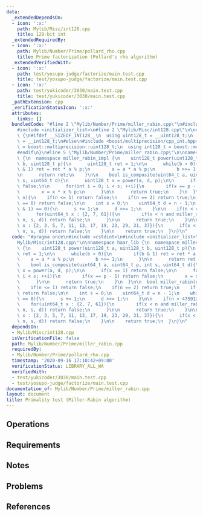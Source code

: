 ```yaml
---
data:
  _extendedDependsOn:
  - icon: ':x:'
    path: Mylib/Misc/int128.cpp
    title: 128-bit int
  _extendedRequiredBy:
  - icon: ':x:'
    path: Mylib/Number/Prime/pollard_rho.cpp
    title: Prime factorization (Pollard's rho algorithm)
  _extendedVerifiedWith:
  - icon: ':x:'
    path: test/yosupo-judge/factorize/main.test.cpp
    title: test/yosupo-judge/factorize/main.test.cpp
  - icon: ':x:'
    path: test/yukicoder/3030/main.test.cpp
    title: test/yukicoder/3030/main.test.cpp
  _pathExtension: cpp
  _verificationStatusIcon: ':x:'
  attributes:
    links: []
  bundledCode: "#line 2 \"Mylib/Number/Prime/miller_rabin.cpp\"\n#include <cstdint>\n\
    #include <initializer_list>\n#line 2 \"Mylib/Misc/int128.cpp\"\n\nnamespace haar_lib\
    \ {\n#ifdef __SIZEOF_INT128__\n  using uint128_t = __uint128_t;\n  using int128_t\
    \ = __int128_t;\n#else\n#include <boost/multiprecision/cpp_int.hpp>\n  using uint128_t\
    \ = boost::multiprecision::uint128_t;\n  using int128_t = boost::multiprecision::int128_t;\n\
    #endif\n}\n#line 5 \"Mylib/Number/Prime/miller_rabin.cpp\"\n\nnamespace haar_lib\
    \ {\n  namespace miller_rabin_impl {\n    uint128_t power(uint128_t a, uint128_t\
    \ b, uint128_t p){\n      uint128_t ret = 1;\n\n      while(b > 0){\n        if(b\
    \ & 1) ret = ret * a % p;\n        a = a * a % p;\n        b >>= 1;\n      }\n\
    \n      return ret;\n    }\n\n    bool is_composite(uint64_t a, uint64_t p, int\
    \ s, uint64_t d){\n      uint128_t x = power(a, d, p);\n\n      if(x == 1) return\
    \ false;\n\n      for(int i = 0; i < s; ++i){\n        if(x == p - 1) return false;\n\
    \        x = x * x % p;\n      }\n\n      return true;\n    }\n  }\n\n  bool miller_rabin(uint64_t\
    \ n){\n    if(n <= 1) return false;\n    if(n == 2) return true;\n    if(n % 2\
    \ == 0) return false;\n\n    int s = 0;\n    uint64_t d = n - 1;\n    while((d\
    \ & 1) == 0){\n      s += 1;\n      d >>= 1;\n    }\n\n    if(n < 4759123141){\n\
    \      for(uint64_t x : {2, 7, 61}){\n        if(x < n and miller_rabin_impl::is_composite(x,\
    \ n, s, d)) return false;\n      }\n\n      return true;\n    }\n\n    for(uint64_t\
    \ x : {2, 3, 5, 7, 11, 13, 17, 19, 23, 29, 31, 37}){\n      if(x < n and miller_rabin_impl::is_composite(x,\
    \ n, s, d)) return false;\n    }\n\n    return true;\n  }\n}\n"
  code: "#pragma once\n#include <cstdint>\n#include <initializer_list>\n#include \"\
    Mylib/Misc/int128.cpp\"\n\nnamespace haar_lib {\n  namespace miller_rabin_impl\
    \ {\n    uint128_t power(uint128_t a, uint128_t b, uint128_t p){\n      uint128_t\
    \ ret = 1;\n\n      while(b > 0){\n        if(b & 1) ret = ret * a % p;\n    \
    \    a = a * a % p;\n        b >>= 1;\n      }\n\n      return ret;\n    }\n\n\
    \    bool is_composite(uint64_t a, uint64_t p, int s, uint64_t d){\n      uint128_t\
    \ x = power(a, d, p);\n\n      if(x == 1) return false;\n\n      for(int i = 0;\
    \ i < s; ++i){\n        if(x == p - 1) return false;\n        x = x * x % p;\n\
    \      }\n\n      return true;\n    }\n  }\n\n  bool miller_rabin(uint64_t n){\n\
    \    if(n <= 1) return false;\n    if(n == 2) return true;\n    if(n % 2 == 0)\
    \ return false;\n\n    int s = 0;\n    uint64_t d = n - 1;\n    while((d & 1)\
    \ == 0){\n      s += 1;\n      d >>= 1;\n    }\n\n    if(n < 4759123141){\n  \
    \    for(uint64_t x : {2, 7, 61}){\n        if(x < n and miller_rabin_impl::is_composite(x,\
    \ n, s, d)) return false;\n      }\n\n      return true;\n    }\n\n    for(uint64_t\
    \ x : {2, 3, 5, 7, 11, 13, 17, 19, 23, 29, 31, 37}){\n      if(x < n and miller_rabin_impl::is_composite(x,\
    \ n, s, d)) return false;\n    }\n\n    return true;\n  }\n}\n"
  dependsOn:
  - Mylib/Misc/int128.cpp
  isVerificationFile: false
  path: Mylib/Number/Prime/miller_rabin.cpp
  requiredBy:
  - Mylib/Number/Prime/pollard_rho.cpp
  timestamp: '2020-09-16 17:10:42+09:00'
  verificationStatus: LIBRARY_ALL_WA
  verifiedWith:
  - test/yukicoder/3030/main.test.cpp
  - test/yosupo-judge/factorize/main.test.cpp
documentation_of: Mylib/Number/Prime/miller_rabin.cpp
layout: document
title: Primality test (Miller-Rabin algorithm)
---
```


## Operations

## Requirements

## Notes

## Problems

## References
